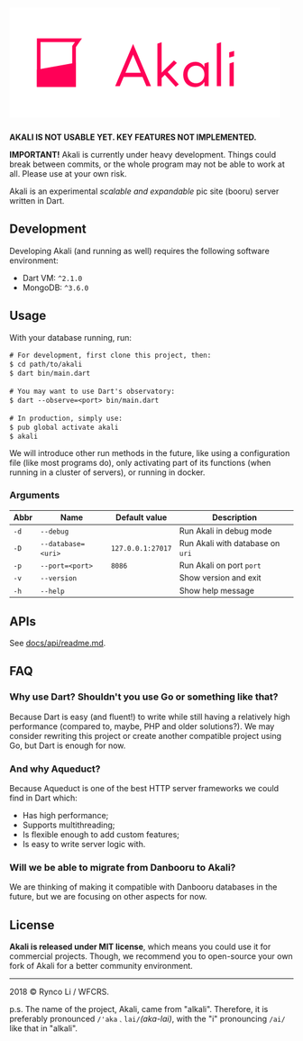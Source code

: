 # ![Akali](res/akali_logo_long.png)

**AKALI IS NOT USABLE YET. KEY FEATURES NOT IMPLEMENTED.**

**IMPORTANT!** 
Akali is currently under heavy development. 
Things could break between commits, or the whole program may not be able to work at all. 
Please use at your own risk.

Akali is an experimental _scalable and expandable_ pic site (booru) server written in Dart.

## Development

Developing Akali (and running as well) requires the following software 
environment:

- Dart VM: `^2.1.0`
- MongoDB: `^3.6.0`

## Usage

With your database running, run:

```shell
# For development, first clone this project, then:
$ cd path/to/akali
$ dart bin/main.dart 

# You may want to use Dart's observatory:
$ dart --observe=<port> bin/main.dart

# In production, simply use:
$ pub global activate akali
$ akali
```

We will introduce other run methods in the future, like using a configuration file (like most programs do), only activating part of its functions (when running in a cluster of servers), or running in docker.

### Arguments

| Abbr | Name               | Default value     | Description                      |
|------|--------------------|-------------------|----------------------------------|
| `-d` | `--debug`          |                   | Run Akali in debug mode          |
| `-D` | `--database=<uri>` | `127.0.0.1:27017` | Run Akali with database on `uri` |
| `-p` | `--port=<port>`    | `8086`            | Run Akali on port `port`         |
| `-v` | `--version`        |                   | Show version and exit            |
| `-h` | `--help`           |                   | Show help message                |

## APIs

See [docs/api/readme.md]().

## FAQ

### Why use Dart? Shouldn't you use Go or something like that?

Because Dart is easy (and fluent!) to write while still having a relatively high performance (compared to, maybe, PHP and older solutions?). We may consider rewriting this project or create another compatible project using Go, but Dart is enough for now.

### And why Aqueduct?

Because Aqueduct is one of the best HTTP server frameworks we could find in Dart which:

- Has high performance;
- Supports multithreading;
- Is flexible enough to add custom features;
- Is easy to write server logic with.

### Will we be able to migrate from Danbooru to Akali?

We are thinking of making it compatible with Danbooru databases in the future, but we are focusing on other aspects for now.

## License

**Akali is released under MIT license**, which means you could use it for commercial projects. 
Though, we recommend you to open-source your own fork of Akali for a better community environment.

---

2018 © Rynco Li / WFCRS.

p.s. The name of the project, Akali, came from "alkali". Therefore, it is preferably pronounced `/'aka﹑lai/`_(aka-lai)_, with the "i" pronouncing `/ai/` like that in "alkali".
